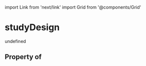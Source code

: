 import Link from 'next/link'
import Grid from '@components/Grid'

# studyDesign

undefined

## Property of



